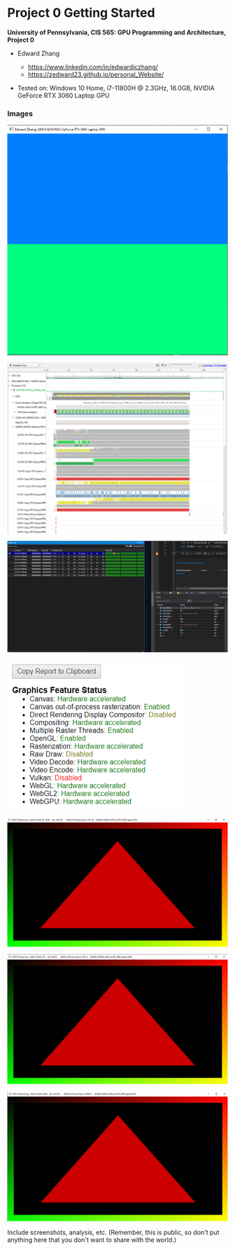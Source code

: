Project 0 Getting Started
====================

**University of Pennsylvania, CIS 565: GPU Programming and Architecture, Project 0**

* Edward Zhang
  * https://www.linkedin.com/in/edwardjczhang/
  * https://zedward23.github.io/personal_Website/
 
* Tested on: Windows 10 Home, i7-11800H @ 2.3GHz, 16.0GB, NVIDIA GeForce RTX 3060 Laptop GPU

### Images
![](images/Part1%20Screenshot.png)

![](images/Part2%20Screenshot.png)

![](images/Part3.png)

![](images/Part4.png)

![](images/Part5.png)

![](images/Part5.1.png)

![](images/Part5.2.png)

Include screenshots, analysis, etc. (Remember, this is public, so don't put
anything here that you don't want to share with the world.)


